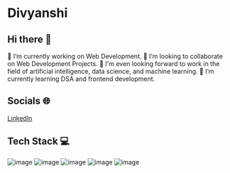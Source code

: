 # Divyanshi
## Hi there 👋
🔭 I’m currently working on Web Development.
👯 I’m looking to collaborate on Web Development Projects.
🤖 I'm even looking forward to work in the field of artificial intelligence, data science, and machine learning.
🌱 I’m currently learning DSA and frontend development.

## Socials 🌐
[LinkedIn](https://www.linkedin.com/in/divyanshi-singh-7a28b525a/)

## Tech Stack 💻 
![image](https://github.com/DivyanshiSingh00/Divyanshi/assets/126316406/1d2203d0-e894-4999-b499-5a8bf1946a12)
![image](https://github.com/DivyanshiSingh00/Divyanshi/assets/126316406/7c6cc06c-d312-4409-a4d8-b0ab91b22aa9)
![image](https://github.com/DivyanshiSingh00/Divyanshi/assets/126316406/63cd9690-6c50-4b44-b060-a5c5258892ec)
![image](https://github.com/DivyanshiSingh00/Divyanshi/assets/126316406/776f3d9f-f587-498e-85a4-3c5d018d1c41)
![image](https://github.com/DivyanshiSingh00/Divyanshi/assets/126316406/c7f463ea-7142-46fa-ab52-3f62f4baea21)

